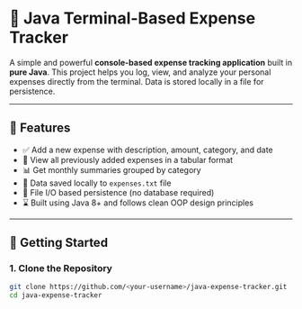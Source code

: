 # 💸 Java Terminal-Based Expense Tracker

A simple and powerful **console-based expense tracking application** built in **pure Java**. This project helps you log, view, and analyze your personal expenses directly from the terminal. Data is stored locally in a file for persistence.

---

## 📌 Features

- ✅ Add a new expense with description, amount, category, and date
- 📄 View all previously added expenses in a tabular format
- 📊 Get monthly summaries grouped by category
- 💾 Data saved locally to `expenses.txt` file
- 📂 File I/O based persistence (no database required)
- ⌛ Built using Java 8+ and follows clean OOP design principles

---

## 🚀 Getting Started

### 1. **Clone the Repository**
```bash
git clone https://github.com/<your-username>/java-expense-tracker.git
cd java-expense-tracker
